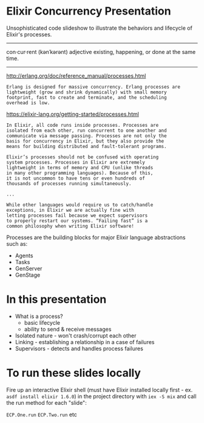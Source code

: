 
# Elixir Concurrency Presentation

Unsophisticated code slideshow to illustrate the behaviors and
lifecycle of Elixir's processes.

---

con·cur·rent (kənˈkərənt)
adjective
existing, happening, or done at the same time.

---

http://erlang.org/doc/reference_manual/processes.html

```
Erlang is designed for massive concurrency. Erlang processes are
lightweight (grow and shrink dynamically) with small memory
footprint, fast to create and terminate, and the scheduling
overhead is low.
```

https://elixir-lang.org/getting-started/processes.html

```
In Elixir, all code runs inside processes. Processes are
isolated from each other, run concurrent to one another and
communicate via message passing. Processes are not only the
basis for concurrency in Elixir, but they also provide the
means for building distributed and fault-tolerant programs.

Elixir’s processes should not be confused with operating
system processes. Processes in Elixir are extremely
lightweight in terms of memory and CPU (unlike threads
in many other programming languages). Because of this,
it is not uncommon to have tens or even hundreds of
thousands of processes running simultaneously.

...

While other languages would require us to catch/handle
exceptions, in Elixir we are actually fine with
letting processes fail because we expect supervisors
to properly restart our systems. “Failing fast” is a
common philosophy when writing Elixir software!
```

Processes are the building blocks for major Elixir language
abstractions such as:

- Agents
- Tasks
- GenServer
- GenStage

# In this presentation

- What is a process?
    -  basic lifecycle
    -  ability to send & receive messages
- Isolated nature - won't crash/corrupt each other
- Linking - establishing a relationship in a case of failures
- Supervisors - detects and handles process failures

# To run these slides locally

Fire up an interactive Elixir shell (must have Elixir installed locally first - ex. `asdf install elixir 1.6.0`) in the project directory with `iex -S mix` and call the run method for each "slide":

`ECP.One.run`
`ECP.Two.run`
etc
